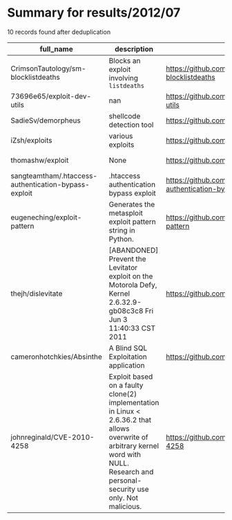 
# Summary for results/2012/07
    
10 records found after deduplication

| full_name | description | html_url | matched_list | matched_count | pushed_at | size | stargazers_count | language | forks_count |
|------------------------------------------------------|-----------------------------------------------------------------------------------------------------------------------------------------------------------------------------------------|-------------------------------------------------------------------------|----------------------|-----------------|---------------------------|--------|--------------------|------------|---------------|
| CrimsonTautology/sm-blocklistdeaths | Blocks an exploit involving `listdeaths` | https://github.com/CrimsonTautology/sm-blocklistdeaths | ['exploit'] | 1 | 2012-07-26 21:54:10+00:00 | 104 | 0 | nan | 0 |
| 73696e65/exploit-dev-utils | nan | https://github.com/73696e65/exploit-dev-utils | ['exploit'] | 1 | 2012-07-01 20:57:51+00:00 | 100 | 5 | Ruby | 4 |
| SadieSv/demorpheus | shellcode detection tool | https://github.com/SadieSv/demorpheus | ['shellcode'] | 1 | 2012-07-06 17:47:30+00:00 | 271 | 8 | C | 9 |
| iZsh/exploits | various exploits | https://github.com/iZsh/exploits | ['exploit'] | 1 | 2012-07-07 15:52:00+00:00 | 106 | 27 | C | 7 |
| thomashw/exploit | None | https://github.com/thomashw/exploit | ['exploit'] | 1 | 2012-07-12 20:12:00+00:00 | 96 | 1 | C | 0 |
| sangteamtham/.htaccess-authentication-bypass-exploit | .htaccess authentication bypass exploit | https://github.com/sangteamtham/.htaccess-authentication-bypass-exploit | ['exploit'] | 1 | 2012-07-11 20:03:21+00:00 | 92 | 1 | nan | 0 |
| eugeneching/exploit-pattern | Generates the metasploit exploit pattern string in Python. | https://github.com/eugeneching/exploit-pattern | ['exploit'] | 1 | 2012-07-19 05:58:55+00:00 | 109 | 3 | Python | 1 |
| thejh/dislevitate | [ABANDONED] Prevent the Levitator exploit on the Motorola Defy, Kernel 2.6.32.9-gb08c3c8 Fri Jun 3 11:40:33 CST 2011 | https://github.com/thejh/dislevitate | ['exploit'] | 1 | 2012-07-25 22:15:03+00:00 | 132 | 1 | C | 1 |
| cameronhotchkies/Absinthe | A Blind SQL Exploitation application | https://github.com/cameronhotchkies/Absinthe | ['exploit'] | 1 | 2012-07-31 04:37:32+00:00 | 363 | 64 | C# | 20 |
| johnreginald/CVE-2010-4258 | Exploit based on a faulty clone(2) implementation in Linux < 2.6.36.2 that allows overwrite of arbitrary kernel word with NULL. Research and personal-security use only. Not malicious. | https://github.com/johnreginald/CVE-2010-4258 | ['cve-2', 'exploit'] | 2 | 2012-07-12 18:58:48+00:00 | 110 | 0 | C | 0 |
